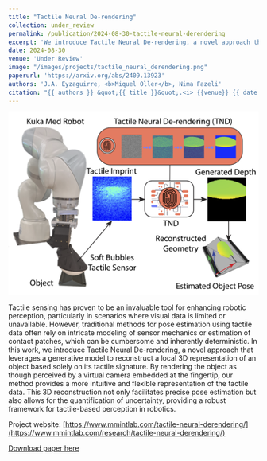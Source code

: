 ```yaml
---
title: "Tactile Neural De-rendering"
collection: under_review
permalink: /publication/2024-08-30-tactile-neural-derendering
excerpt: 'We introduce Tactile Neural De-rendering, a novel approach that leverages a generative model to reconstruct a local 3D representation of an object based solely on its tactile signature.'
date: 2024-08-30
venue: 'Under Review'
image: "/images/projects/tactile_neural_derendering.png"
paperurl: 'https://arxiv.org/abs/2409.13923'
authors: 'J.A. Eyzaguirre, <b>Miquel Oller</b>, Nima Fazeli'
citation: "{{ authors }} &quot;{{ title }}&quot;.<i> {{venue}} {{ date | date: '%Y' }}</i>."
---
```



![Tactile Neural De-rendering](/images/projects/tactile_neural_derendering.png)

Tactile sensing has proven to be an invaluable tool for enhancing robotic perception, particularly in scenarios where visual data is limited or unavailable. However, traditional methods for pose estimation using tactile data often rely on intricate modeling of sensor mechanics or estimation of contact patches, which can be cumbersome and inherently deterministic. In this work, we introduce Tactile Neural De-rendering, a novel approach that leverages a generative model to reconstruct a local 3D representation of an object based solely on its tactile signature. By rendering the object as though perceived by a virtual camera embedded at the fingertip, our method provides a more intuitive and flexible representation of the tactile data. This 3D reconstruction not only facilitates precise pose estimation but also allows for the quantification of uncertainty, providing a robust framework for tactile-based perception in robotics.

Project website: [https://www.mmintlab.com/tactile-neural-derendering/](https://www.mmintlab.com/research/tactile-neural-derendering/)


[Download paper here](https://arxiv.org/abs/2409.13923)
